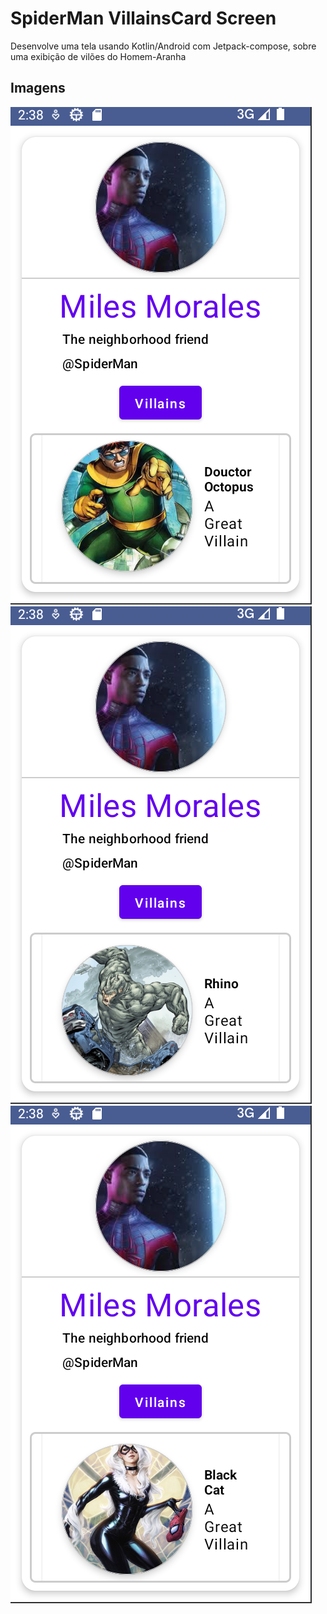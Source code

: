 # SpiderMan VillainsCard Screen

Desenvolve uma tela usando Kotlin/Android com Jetpack-compose, sobre uma exibição de vilões do Homem-Aranha

## Imagens

![Villain1](/assets/villain1.png)
![Villain2](/assets/villain2.png)
![Villain3](/assets/villain3.png)
